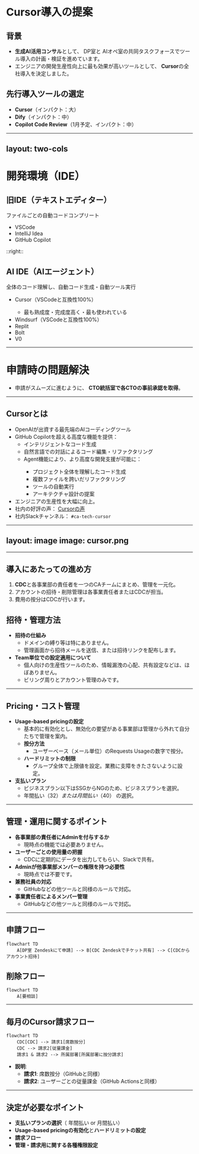 # <mdi-cursor-default-click class="text-blue-500" /> Cursor導入の提案

## 背景

- **生成AI活用コンサル**として、<mdi-office-building class="text-gray-600" /> DP室と<mdi-robot-industrial class="text-gray-600" /> AIオペ室の共同タスクフォースでツール導入の計画・検証を進めています。
- エンジニアの開発生産性向上に最も効果が高いツールとして、<mdi-star-circle class="text-yellow-500" /> **Cursor**の全社導入を決定しました。

## 先行導入ツールの選定

- <mdi-cursor-default-click class="text-blue-500" /> **Cursor**（インパクト：<span class="text-red-500 font-bold">大</span>）
- <mdi-flash class="text-green-500" /> **Dify**（インパクト：<span class="text-yellow-500 font-bold">中</span>）
- <mdi-github class="text-gray-800" /> **Copilot Code Review**（1月予定、インパクト：<span class="text-yellow-500 font-bold">中</span>）

---
layout: two-cols
---

# 開発環境（IDE）

## 旧IDE（テキストエディター）
ファイルごとの自動コードコンプリート
- <logos-visual-studio-code class="text-blue-500" /> VSCode
- <logos-intellij-idea class="text-orange-500" /> IntelliJ Idea 
- <logos-github-copilot class="text-gray-800" /> GitHub Copilot

::right::

## AI IDE（AIエージェント）
全体のコード理解し、自動コード生成・自動ツール実行
- <mdi-cursor-default-click class="text-blue-500" /> Cursor（VSCodeと互換性100%）
    - 最も熟成度・完成度高く・最も使われている
- <mdi-waves class="text-purple-500" /> Windsurf（VSCodeと互換性100%）
- <logos-replit-icon class="text-purple-500" /> Replit
- <mdi-lightning-bolt class="text-yellow-500" /> Bolt
- <mdi-robot class="text-gray-600" /> V0

---

# 申請時の問題解決

- 申請がスムーズに進むように、<mdi-account-tie class="text-red-500" /> **CTO統括室で各CTOの事前承認を取得**。

---

## Cursorとは

- <mdi-lightbulb-on class="text-yellow-500" /> OpenAIが出資する最先端のAIコーディングツール
- GitHub Copilotを超える高度な機能を提供：
  - <mdi-wand class="text-purple-500" /> インテリジェントなコード生成
  - <mdi-chat-processing class="text-green-500" /> 自然言語での対話によるコード編集・リファクタリング
  - <mdi-robot class="text-gray-600" /> Agent機能により、より高度な開発支援が可能に：
    - プロジェクト全体を理解したコード生成
    - 複数ファイルを跨いだリファクタリング
    - ツールの自動実行
    - アーキテクチャ設計の提案
- エンジニアの生産性を大幅に向上。
- 社内の好評の声：<mdi-comment-multiple class="text-blue-500" /> [Cursorの声](https://www.notion.so/Cursor-1469cd65444980c48538cf59cf75f494?pvs=21)
- 社内Slackチャンネル：<mdi-slack class="text-purple-500" /> `#ca-tech-cursor`

---
layout: image
image: cursor.png
---

---

## 導入にあたっての進め方

1. **CDC**と各事業部の責任者を一つのCAチームにまとめ、管理を一元化。
2. アカウントの招待・削除管理は各事業責任者またはCDCが担当。
3. 費用の按分はCDCが行います。

## 招待・管理方法

- **招待の仕組み**
  - ドメインの縛り等は特にありません。
  - 管理画面から招待メールを送信、または招待リンクを配布します。
- **Team単位での設定適用について**
  - 個人向けの生産性ツールのため、情報漏洩の心配、共有設定などは、ほぼありません。
  - ビリング周りとアカウント管理のみです。


---

## Pricing・コスト管理

- **Usage-based pricingの設定**
  - 基本的に有効化とし、無効化の要望がある事業部は管理から外れて自分たちで管理を案内。
  - **按分方法**
    - ユーザーベース（メール単位）のRequests Usageの数字で按分。
  - **ハードリミットの制限**
    - グループ全体で上限値を設定。業務に支障をきたさないように設定。
- **支払いプラン**
  - ビジネスプラン以下はSSGからNGのため、ビジネスプランを選択。
  - 年間払い（32$） または 月間払い（40$） の選択。

---

## 管理・運用に関するポイント

- **各事業部の責任者にAdminを付与するか**
  - 現時点の機能では必要ありません。
- **ユーザーごとの使用量の把握**
  - CDCに定期的にデータを出力してもらい、Slackで共有。
- **Adminが他事業部メンバーの権限を持つ必要性**
  - 現時点では不要です。
- **兼務社員の対応**
  - GitHubなどの他ツールと同様のルールで対応。
- **事業責任者によるメンバー管理**
  - GitHubなどの他ツールと同様のルールで対応。

---

## 申請フロー

```mermaid
flowchart TD
    A[DP室 Zendeskにて申請] --> B[CDC Zendeskでチケット共有] --> C[CDCからアカウント招待]
```

## 削除フロー

```mermaid
flowchart TD
    A[要相談]
```

---

## 毎月のCursor請求フロー

```mermaid
flowchart TD
    CDC[CDC] --> 請求1[席数按分]
    CDC --> 請求2[従量課金]
    請求1 & 請求2 --> 所属部署[所属部署に按分請求]
```

- **説明**:
  - **請求1**: 席数按分（GitHubと同様）
  - **請求2**: ユーザーごとの従量課金（GitHub Actionsと同様）

---

## 決定が必要なポイント

- **支払いプランの選択**（<mdi-calendar-text class="text-blue-500" /> 年間払い or <mdi-calendar-month class="text-green-500" /> 月間払い）
- **Usage-based pricingの有効化**と**ハードリミットの設定**
- **請求フロー**
- **管理・請求用に関する各種権限設定**
